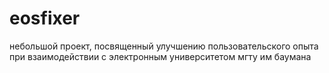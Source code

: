 # eosfixer
небольшой проект, посвященный улучшению пользовательского опыта при взаимодействии с электронным университетом мгту им баумана
